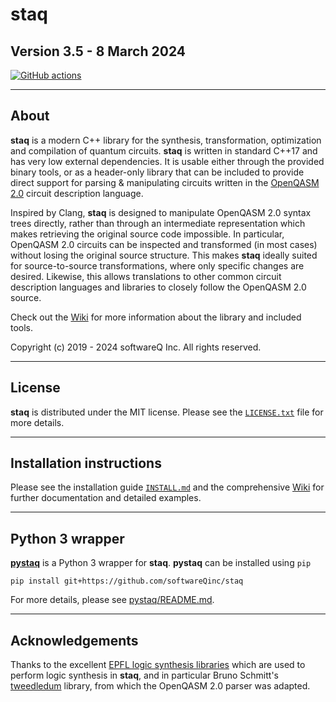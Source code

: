 # staq

## Version 3.5 - 8 March 2024

[![GitHub actions](https://github.com/softwareqinc/staq/actions/workflows/cmake.yml/badge.svg)](https://github.com/softwareQinc/staq/actions)

---

## About

**staq** is a modern C++ library for the synthesis, transformation,
optimization and compilation of quantum circuits.
**staq** is written in standard C++17 and has very low external dependencies.
It is usable either through the provided binary tools, or as a header-only
library that can be included to provide direct support for
parsing & manipulating circuits written in the
[OpenQASM 2.0](https://github.com/openqasm/openqasm/tree/OpenQASM2.x) circuit
description language.

Inspired by Clang, **staq** is designed to manipulate OpenQASM 2.0 syntax trees
directly, rather than through an intermediate representation which makes
retrieving the original source code impossible. In particular, OpenQASM 2.0
circuits can be inspected and transformed (in most cases) without losing the
original source structure. This makes **staq** ideally suited for
source-to-source transformations, where only specific changes are desired.
Likewise, this allows translations to other common circuit description
languages and libraries to closely follow the OpenQASM 2.0 source.

Check out the [Wiki](https://github.com/softwareQinc/staq/wiki) for more
information about the library and included tools.

Copyright (c) 2019 - 2024 softwareQ Inc. All rights reserved.

---

## License

**staq** is distributed under the MIT license. Please see the
[`LICENSE.txt`](https://github.com/softwareQinc/staq/blob/main/LICENSE.txt)
file for more details.

---

## Installation instructions

Please see the installation guide
[`INSTALL.md`](https://github.com/softwareQinc/staq/blob/main/INSTALL.md) and
the comprehensive [Wiki](https://github.com/softwareQinc/staq/wiki) for further
documentation and detailed examples.

---

## Python 3 wrapper

[**pystaq**](https://github.com/softwareQinc/staq/blob/main/pystaq/) is a
Python 3 wrapper for **staq**. **pystaq** can be installed using `pip`

```shell
pip install git+https://github.com/softwareQinc/staq
```

For more details, please see
[pystaq/README.md](https://github.com/softwareQinc/staq/blob/main/pystaq/README.md).

---

## Acknowledgements

Thanks to the excellent
[EPFL logic synthesis libraries](https://github.com/lsils/lstools-showcase)
which are used to perform logic synthesis in **staq**, and in particular Bruno
Schmitt's [tweedledum](https://github.com/boschmitt/tweedledum) library, from
which the OpenQASM 2.0 parser was adapted.
